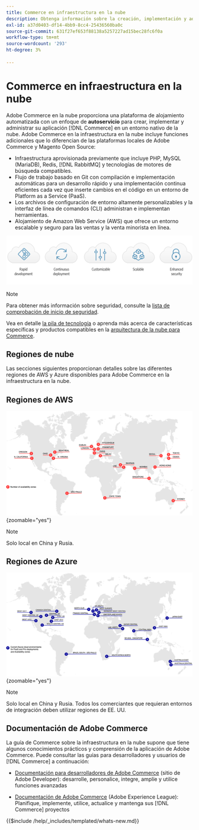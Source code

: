 ```yaml
---
title: Commerce en infraestructura en la nube
description: Obtenga información sobre la creación, implementación y administración de Commerce en la infraestructura en la nube.
exl-id: a37d0403-df14-4bb9-8cc4-25436560ba0c
source-git-commit: 631f27ef653f88138a5257227ad15bec28fc6f0a
workflow-type: tm+mt
source-wordcount: '293'
ht-degree: 3%

---
```



# Commerce en infraestructura en la nube

Adobe Commerce en la nube proporciona una plataforma de alojamiento automatizada con un enfoque de **autoservicio** para crear, implementar y administrar su aplicación [!DNL Commerce] en un entorno nativo de la nube. Adobe Commerce en la infraestructura en la nube incluye funciones adicionales que lo diferencian de las plataformas locales de Adobe Commerce y Magento Open Source:

- Infraestructura aprovisionada previamente que incluye PHP, MySQL (MariaDB), Redis, [!DNL RabbitMQ] y tecnologías de motores de búsqueda compatibles.
- Flujo de trabajo basado en Git con compilación e implementación automáticas para un desarrollo rápido y una implementación continua eficientes cada vez que inserte cambios en el código en un entorno de Platform as a Service (PaaS).
- Los archivos de configuración de entorno altamente personalizables y la interfaz de línea de comandos (CLI) administran e implementan herramientas.
- Alojamiento de Amazon Web Service (AWS) que ofrece un entorno escalable y seguro para las ventas y la venta minorista en línea.

![Ventajas de la nube](../assets/CloudBenefits.svg)

>[!NOTE]
>
>Para obtener más información sobre seguridad, consulte la [lista de comprobación de inicio de seguridad](https://experienceleague.adobe.com/es/docs/commerce-on-cloud/user-guide/launch/checklist#security-configuration).

Vea en detalle [la pila de tecnología](architecture/tech-stack.md) o aprenda más acerca de características específicas y productos compatibles en la [arquitectura de la nube para Commerce](architecture/cloud-architecture.md).

<div id="recs-overview-body-1"></div>
<div id="recs-overview-body-2"></div>
<div id="recs-overview-body-3"></div>
<div id="recs-overview-body-4"></div>
<div id="recs-overview-body-5"></div>
<div id="recs-overview-body-6"></div>

## Regiones de nube

Las secciones siguientes proporcionan detalles sobre las diferentes regiones de AWS y Azure disponibles para Adobe Commerce en la infraestructura en la nube.

## Regiones de AWS

![Diagrama que muestra las regiones de AWS](../assets/aws-regions.svg){zoomable="yes"}

>[!NOTE]
>
> Solo local en China y Rusia.

## Regiones de Azure

![Diagrama que muestra regiones de Azure](../assets/azure-regions.svg){zoomable="yes"}

>[!NOTE]
>
> Solo local en China y Rusia. Todos los comerciantes que requieran entornos de integración deben utilizar regiones de EE. UU.

## Documentación de Adobe Commerce

La guía de Commerce sobre la infraestructura en la nube supone que tiene algunos conocimientos prácticos y comprensión de la aplicación de Adobe Commerce. Puede consultar las guías para desarrolladores y usuarios de [!DNL Commerce] a continuación:

- [Documentación para desarrolladores de Adobe Commerce](https://developer.adobe.com/commerce/docs/) (sitio de Adobe Developer): desarrolle, personalice, integre, amplíe y utilice funciones avanzadas

- [Documentación de Adobe Commerce](https://experienceleague.adobe.com/docs/commerce.html?lang=es) (Adobe Experience League): Planifique, implemente, utilice, actualice y mantenga sus [!DNL Commerce] proyectos

{{$include /help/_includes/templated/whats-new.md}}

<!-- Last updated from includes: 2025-09-03 15:12:41 -->
